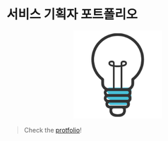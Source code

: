 # 서비스 기획자 포트폴리오

<p align="center">
    <img src="/content/assets/images/idea.png" width="200">
</p>

> Check the [protfolio](https://profile.perpling.com)!
